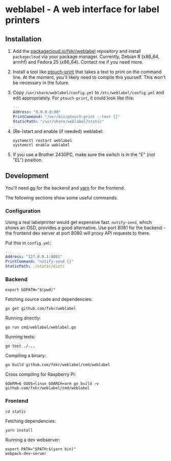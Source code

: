 # weblabel - A web interface for label printers


## Installation

1. Add the [packagecloud.io/fxkr/weblabel](https://packagecloud.io/fxkr/weblabel/install) repository and install `packagecloud` via your package manager. Currently, Debian 8 (x86_64, armhf) and Fedora 25 (x86_64). Contact me if you need more.

2. Install a tool like [ptouch-print](https://github.com/dradermacher/ptouch-print) that takes a text to print on the command line. At the moment, you'll likely need to compile this yourself. This won't be necessary in the future.

3. Copy `/usr/share/weblabel/config.yml` to `/etc/weblabel/config.yml` and edit appropriately. For `ptouch-print`, it could look like this:

    ```yaml
    ---
    Address: "0.0.0.0:80"
    PrintCommand: "/usr/bin/ptouch-print --text {}"
    StaticPath: "/usr/share/weblabel/static"
    ```

4. (Re-)start and enable (if needed) weblabel:

    ```
    systemctl restart weblabel
    systemctl enable weblabel
    ```

5. If you use a Brother 2430PC, make sure the switch is in the "E" (not "EL") position.


## Development

You'll need [go](https://golang.org/) for the backend and  [yarn](https://yarnpkg.com/lang/en/) for the frontend.

The following sections show some useful commands.

### Configuration

Using a real labelprinter would get expensive fast. `notify-send`, which shows an OSD, provides a good alternative. Use port 8081 for the backend - the frontend dev server at port 8080 will proxy API requests to there.

Put this in `config.yml`:


```yaml
---
Address: "127.0.0.1:8081"
PrintCommand: "notify-send {}"
StaticPath: ./static/dist/
```

### Backend

```
export GOPATH="$(pwd)"
```

Fetching source code and dependencies:

```
go get github.com/fxkr/weblabel
```

Running directly:
```
go run cmd/weblabel/weblabel.go
```

Running tests:
```
go test ./...
```

Compiling a binary:
```
go build github.com/fxkr/weblabel/cmd/weblabel
```

Cross compiling for Raspberry Pi:
```
GOARM=6 GOOS=linux GOARCH=arm go build -v github.com/fxkr/weblabel/cmd/weblabel
```

### Frontend

```
cd static
```

Fetching dependencies:
```
yarn install 
```

Running a dev webserver:
```
export PATH="$PATH:$(yarn bin)"
webpack-dev-server
```
